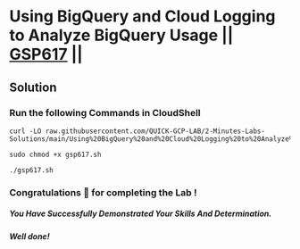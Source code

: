 # Using BigQuery and Cloud Logging to Analyze BigQuery Usage || [GSP617](https://www.cloudskillsboost.google/focuses/6100?parent=catalog) ||

## Solution 

### Run the following Commands in CloudShell

```
curl -LO raw.githubusercontent.com/QUICK-GCP-LAB/2-Minutes-Labs-Solutions/main/Using%20BigQuery%20and%20Cloud%20Logging%20to%20Analyze%20BigQuery%20Usage/gsp617.sh

sudo chmod +x gsp617.sh

./gsp617.sh
```

### Congratulations 🎉 for completing the Lab !

##### *You Have Successfully Demonstrated Your Skills And Determination.*

#### *Well done!*

